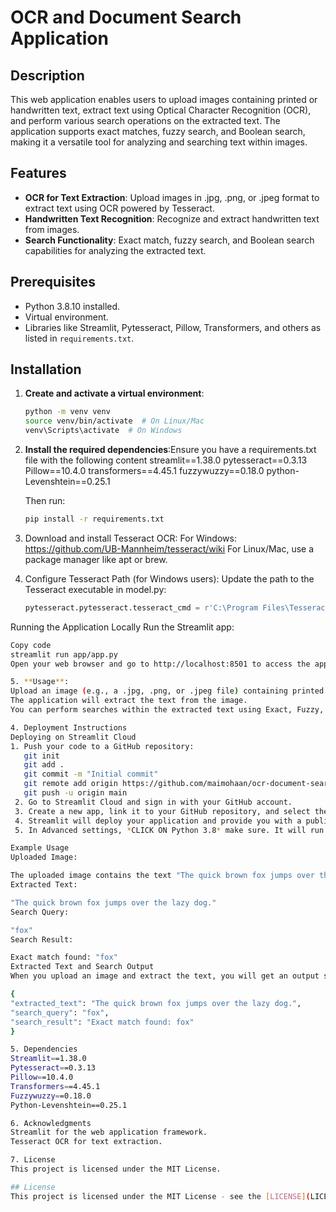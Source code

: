 # OCR and Document Search Application

## Description
This web application enables users to upload images containing printed or handwritten text, extract text using Optical Character Recognition (OCR), and perform various search operations on the extracted text. The application supports exact matches, fuzzy search, and Boolean search, making it a versatile tool for analyzing and searching text within images.

## Features
- **OCR for Text Extraction**: Upload images in .jpg, .png, or .jpeg format to extract text using OCR powered by Tesseract.
- **Handwritten Text Recognition**: Recognize and extract handwritten text from images.
- **Search Functionality**: Exact match, fuzzy search, and Boolean search capabilities for analyzing the extracted text.

## Prerequisites
- Python 3.8.10 installed.
- Virtual environment.
- Libraries like Streamlit, Pytesseract, Pillow, Transformers, and others as listed in `requirements.txt`.

## Installation

1. **Create and activate a virtual environment**:
   ```bash
   python -m venv venv
   source venv/bin/activate  # On Linux/Mac
   venv\Scripts\activate  # On Windows

2. **Install the required dependencies**:Ensure you have a requirements.txt file with the following content
   streamlit==1.38.0
   pytesseract==0.3.13
   Pillow==10.4.0
   transformers==4.45.1
   fuzzywuzzy==0.18.0
   python-Levenshtein==0.25.1
   
   Then run:
   ```bash
   pip install -r requirements.txt

3. Download and install Tesseract OCR:
   For Windows: https://github.com/UB-Mannheim/tesseract/wiki
   For Linux/Mac, use a package manager like apt or brew.

4. Configure Tesseract Path (for Windows users): Update the path to the Tesseract executable in model.py:
   ```python
   pytesseract.pytesseract.tesseract_cmd = r'C:\Program Files\Tesseract-OCR\tesseract.exe'

Running the Application Locally
   Run the Streamlit app:
   ```bash
   Copy code
   streamlit run app/app.py
   Open your web browser and go to http://localhost:8501 to access the app.  

5. **Usage**: 
   Upload an image (e.g., a .jpg, .png, or .jpeg file) containing printed or handwritten text.
   The application will extract the text from the image.
   You can perform searches within the extracted text using Exact, Fuzzy, or Boolean search options.

4. Deployment Instructions
   Deploying on Streamlit Cloud
   1. Push your code to a GitHub repository:
      git init
      git add .
      git commit -m "Initial commit"
      git remote add origin https://github.com/maimohaan/ocr-document-search-application.git
      git push -u origin main
    2. Go to Streamlit Cloud and sign in with your GitHub account.
    3. Create a new app, link it to your GitHub repository, and select the branch (usually main or master).
    4. Streamlit will deploy your application and provide you with a public URL where users can access it.
    5. In Advanced settings, *CLICK ON Python 3.8* make sure. It will run on *Python 3.8 ONLY*

Example Usage
Uploaded Image:

The uploaded image contains the text "The quick brown fox jumps over the lazy dog."
Extracted Text:

"The quick brown fox jumps over the lazy dog."
Search Query:

"fox"
Search Result:

Exact match found: "fox"
Extracted Text and Search Output
When you upload an image and extract the text, you will get an output similar to the following:

{
  "extracted_text": "The quick brown fox jumps over the lazy dog.",
  "search_query": "fox",
  "search_result": "Exact match found: fox"
}

5. Dependencies
   Streamlit==1.38.0
   Pytesseract==0.3.13
   Pillow==10.4.0
   Transformers==4.45.1
   Fuzzywuzzy==0.18.0
   Python-Levenshtein==0.25.1

6. Acknowledgments
   Streamlit for the web application framework.
   Tesseract OCR for text extraction.   

7. License
   This project is licensed under the MIT License.

   ## License
   This project is licensed under the MIT License - see the [LICENSE](LICENSE) file for details.


 






